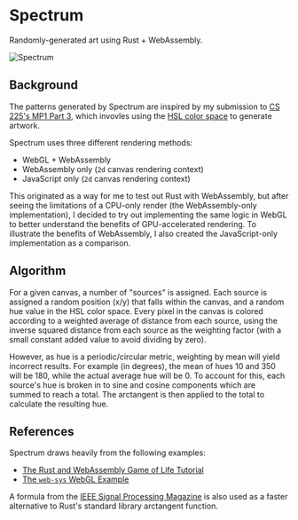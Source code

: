 # Spectrum

Randomly-generated art using Rust + WebAssembly.

![Spectrum](https://user-images.githubusercontent.com/32147742/85253776-8451d800-b424-11ea-818d-a596c460c307.png)

## Background

The patterns generated by Spectrum are inspired by my submission to [CS 225's MP1 Part 3](https://courses.engr.illinois.edu/cs225/fa2018/mps/1/#part-3-getting-creative), which invovles using the [HSL color space](https://en.wikipedia.org/wiki/HSL_and_HSV) to generate artwork.

Spectrum uses three different rendering methods:

- WebGL + WebAssembly
- WebAssembly only (`2d` canvas rendering context)
- JavaScript only (`2d` canvas rendering context)

This originated as a way for me to test out Rust with WebAssembly, but after seeing the limitations of a CPU-only render (the WebAssembly-only implementation), I decided to try out implementing the same logic in WebGL to better understand the benefits of GPU-accelerated rendering. To illustrate the benefits of WebAssembly, I also created the JavaScript-only implementation as a comparison.

## Algorithm

For a given canvas, a number of "sources" is assigned. Each source is assigned a random position (x/y) that falls within the canvas, and a random hue value in the HSL color space. Every pixel in the canvas is colored according to a weighted average of distance from each source, using the inverse squared distance from each source as the weighting factor (with a small constant added value to avoid dividing by zero).

However, as hue is a periodic/circular metric, weighting by mean will yield incorrect results. For example (in degrees), the mean of hues 10 and 350 will be 180, while the actual average hue will be 0. To account for this, each source's hue is broken in to sine and cosine components which are summed to reach a total. The arctangent is then applied to the total to calculate the resulting hue.

## References

Spectrum draws heavily from the following examples:

- [The Rust and WebAssembly Game of Life Tutorial](https://rustwasm.github.io/book/game-of-life/introduction.html)
- [The `web-sys` WebGL Example](https://rustwasm.github.io/wasm-bindgen/examples/webgl.html)

A formula from the [IEEE Signal Processing Magazine](http://www-labs.iro.umontreal.ca/~mignotte/IFT2425/Documents/EfficientApproximationArctgFunction.pdf) is also used as a faster alternative to Rust's standard library arctangent function.
